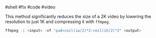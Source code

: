 #shell #fix #code #video

This method significantly reduces the size of a 2K video by lowering the resolution to just 1K and compressing it with `ffmpeg`.

```bash
ffmpeg -i <input> -vf "pad=ceil(iw/2)*2:ceil(ih/2)*2" <output>
```